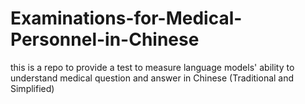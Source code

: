 # Examinations-for-Medical-Personnel-in-Chinese
this is a repo to provide a test to measure language models' ability to understand medical question and answer in Chinese (Traditional and Simplified)
